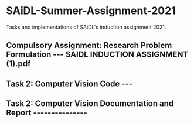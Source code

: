 # SAiDL-Summer-Assignment-2021
Tasks and implementations of SAiDL's induction assignment 2021.

## Compulsory Assignment: Research Problem Formulation --- SAIDL INDUCTION ASSIGNMENT (1).pdf
## Task 2: Computer Vision Code --- 
## Task 2: Computer Vision Documentation and Report ---------------
